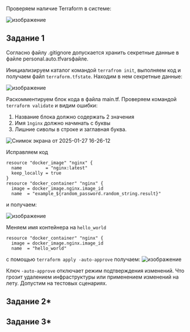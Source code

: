 Проверяем наличие Terraform в системе:

![изображение](https://github.com/user-attachments/assets/462e6b45-d99b-49e9-98ba-4bb5084f03aa)

## Задание 1
Согласно файлу .gitignore допускается хранить секретные данные в файле personal.auto.tfvarsфайле.

Инициализируем каталог командой ```terrafrom init```, выполняем код и получаем файл ```terraform.tfstate```. Находим в нем секретные данные:

![изображение](https://github.com/user-attachments/assets/25120e8a-a3c3-4a40-86ce-594556781ec7)

Раскомментируем блок кода в файла main.tf. Проверяем командой ```terraform validate``` и видим ошибки:
  1. Название блока должно содержать 2 значения
  2. Имя ```1nginx``` должно начмнать с буквы
  3. Лишние сиволы в строке и заглавная буква.

![Снимок экрана от 2025-01-27 16-26-12](https://github.com/user-attachments/assets/619e865c-f214-44d3-815c-40cfb10f89dd)

Исправляем код 
```   
resource "docker_image" "nginx" {
  name         = "nginx:latest"
  keep_locally = true
}
resource "docker_container" "nginx" {
  image = docker_image.nginx.image_id
  name  = "example_${random_password.random_string.result}"
```
и получаем:

![изображение](https://github.com/user-attachments/assets/916ce30b-1554-42a2-a310-5a252dfa3859)

Меняем имя контейнера на ```hello_world``` 
```   
resource "docker_container" "nginx" {
  image = docker_image.nginx.image_id
  name  = "hello_world"
```

с помощью ```terraform apply -auto-approve```  получаем:
![изображение](https://github.com/user-attachments/assets/abc80e2a-bb26-4056-b791-a5e11b4bd567)

Ключ ```-auto-approve``` отключает режим подтверждения изменений. Что грозит удалением инфраструктуры или применением изменений на лету. Допустим на тестовых сценариях.


## Задание 2*

## Задание 3*
